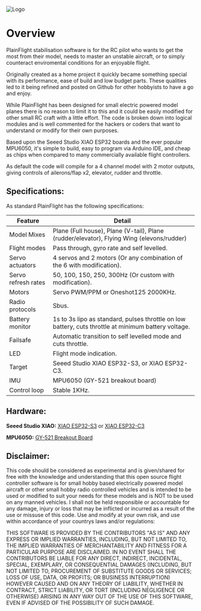 ![Logo](https://github.com/plainFlight/plainFlightController/blob/main/assets/images/PlainFlight%20Logo%20Large.PNG)
# Overview
PlainFlight stabilisation software is for the RC pilot who wants to get the most from their model, needs to master an unstable aircraft, or to simply counteract enviromental conditions for an enjoyable flight. 

Originally created as a home project it quickly became something special with its performance, ease of build and low budget parts. These qualities led to it being refined and posted on Github for other hobbyists to have a go and enjoy. 

While PlainFlight has been designed for small electric powered model planes there is no reason to limit it to this and it could be easily modified for other small RC craft with a little effort. The code is broken down into logical modules and is well commented for the hackers or coders that want to understand or modify for their own purposes.

Based upon the Seeed Studio XIAO ESP32 boards and the ever popular MPU6050, it's simple to build, easy to program via Arduino IDE, and cheap as chips when compared to many commercially available flight controllers.

As default the code will compile for a 4 channel model with 2 motor outputs, giving controls of ailerons/flap x2, elevator, rudder and throttle.


## Specifications:
As standard PlainFlight has the following specifications:

| Feature       | Detail        |
| ------------- | ------------- |
| Model Mixes   | Plane (Full house), Plane (V-tail), Plane (rudder/elevator), Flying Wing (elevons/rudder) |
| Flight modes  | Pass through, gyro rate and self levelled.  |
| Servo actuators  | 4 servos and 2 motors (Or any combination of the 6 with modification).  |
| Servo refresh rates | 50, 100, 150, 250, 300Hz (Or custom with modification).|
| Motors | Servo PWM/PPM or Oneshot125 2000KHz. |
| Radio protocols | Sbus. |
| Battery monitor | 1s to 3s lipo as standard, pulses throttle on low battery, cuts throttle at minimum battery voltage.|
| Failsafe | Automatic transition to self levelled mode and cuts throttle.|
| LED | Flight mode indication.|
| Target| Seeed Studio XIAO ESP32-S3, or XIAO ESP32-C3.|
| IMU| MPU6050 (GY-521 breakout board)|
| Control loop| Stable 1KHz.|

## Hardware:

**Seeed Studio XIAO:** [XIAO ESP32-S3](https://wiki.seeedstudio.com/xiao_esp32s3_getting_started/) or [XIAO ESP32-C3](https://wiki.seeedstudio.com/XIAO_ESP32C3_Getting_Started/)

**MPU6050:** [GY-521 Breakout Board](https://www.amazon.co.uk/MPU-6050-Accelerometer-Gyroscope-Converter-Arduino/dp/B0BZXT477Z/ref=sr_1_7?crid=1PUDPKVVKYGMW&keywords=gy-521%2Bmpu6050%2Bimu&qid=1700420083&sprefix=GY-521%2Caps%2C316&sr=8-7&th=1)

## Disclaimer:
This code should be considered as experimental and is given/shared for free with the knowledge and understanding that this open source flight controller software is for small hobby based electrically powered model aircraft or other small hobby radio controlled vehicles and is intended to be used or modified to suit your needs for these models and is NOT to be used on any manned vehicles. I shall not be held responsible or accountable for any damage, injury or loss that may be inflicted or incurred as a result of the use or missuse of this code. Use and modify at your own risk, and use within accordance of your countrys laws and/or regulations:

THIS SOFTWARE IS PROVIDED BY THE CONTRIBUTORS "AS IS" AND ANY EXPRESS OR IMPLIED WARRANTIES, INCLUDING, BUT NOT LIMITED TO, THE IMPLIED WARRANTIES OF MERCHANTABILITY AND FITNESS FOR A PARTICULAR PURPOSE ARE DISCLAIMED. IN NO EVENT SHALL THE CONTRIBUTORS BE LIABLE FOR ANY DIRECT, INDIRECT, INCIDENTAL, SPECIAL, EXEMPLARY, OR CONSEQUENTIAL DAMAGES (INCLUDING, BUT NOT LIMITED TO, PROCUREMENT OF SUBSTITUTE GOODS OR SERVICES; LOSS OF USE, DATA, OR PROFITS; OR BUSINESS INTERRUPTION) HOWEVER CAUSED AND ON ANY THEORY OF LIABILITY, WHETHER IN CONTRACT, STRICT LIABILITY, OR TORT (INCLUDING NEGLIGENCE OR OTHERWISE) ARISING IN ANY WAY OUT OF THE USE OF THIS SOFTWARE, EVEN IF ADVISED OF THE POSSIBILITY OF SUCH DAMAGE.
